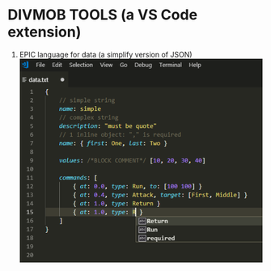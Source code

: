 DIVMOB TOOLS (a VS Code extension)
=====================
1) EPIC language for data (a simplify version of JSON)
![](https://raw.githubusercontent.com/damphat/divmob-vscode/master/images/editor.png)